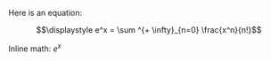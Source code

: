 Here is an equation:

$$\displaystyle e^x = \sum ^{+ \infty}_{n=0} \frac{x^n}{n!}$$

Inline math: $e^x$
